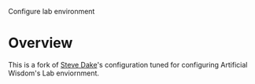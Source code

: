 Configure lab environment

# Overview

This is a fork of [Steve Dake](https://github.com/sdake)'s configuration
tuned for configuring Artificial Wisdom's Lab enviornment.
